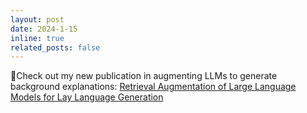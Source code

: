 ```yaml
---
layout: post
date: 2024-1-15 
inline: true
related_posts: false
---
```


:round_pushpin:Check out my new publication in augmenting LLMs to generate background explanations: [Retrieval Augmentation of Large Language Models for Lay Language Generation](https://www.sciencedirect.com/science/article/pii/S1532046423003015?dgcid=author)
